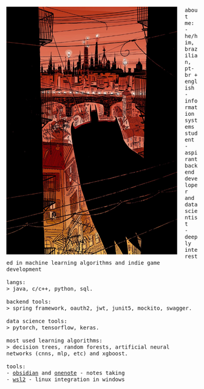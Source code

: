 <p float="left">
  <img src="https://github.com/gabrafo/gabrafo/blob/main/bat.jpeg" width="450" height="650" align="left" style="margin-right: 20px;">

  <samp>
    about me:<br>
    - he/him, brazilian, pt-br + english<br>
    - information systems student<br>
    - aspirant backend developer and data scientist<br>
    - deeply interested in machine learning algorithms and indie game development<br>
    <br>
    langs:<br>
    > java, c/c++, python, sql.
    <br>
    <br>
    backend tools:<br>
    > spring framework, oauth2, jwt, junit5, mockito, swagger.
    <br>
    <br>
    data science tools:<br>
    > pytorch, tensorflow, keras.
    <br>
    <br>
    most used learning algorithms:<br>
    > decision trees, random forests, artificial neural networks (cnns, mlp, etc) and xgboost.
    <br>
    
  </samp>
  <br>
  <samp>
    tools:<br>
    - <a href="https://obsidian.md/" target="_blank">obsidian</a> and <a href="https://obsidian.md/" target="_blank">onenote</a> - notes taking<br> 
    - <a href="https://learn.microsoft.com/en-us/windows/wsl/about" target="_blank">wsl2</a> - linux integration in windows<br>
    <br>
  </samp>
</p>
